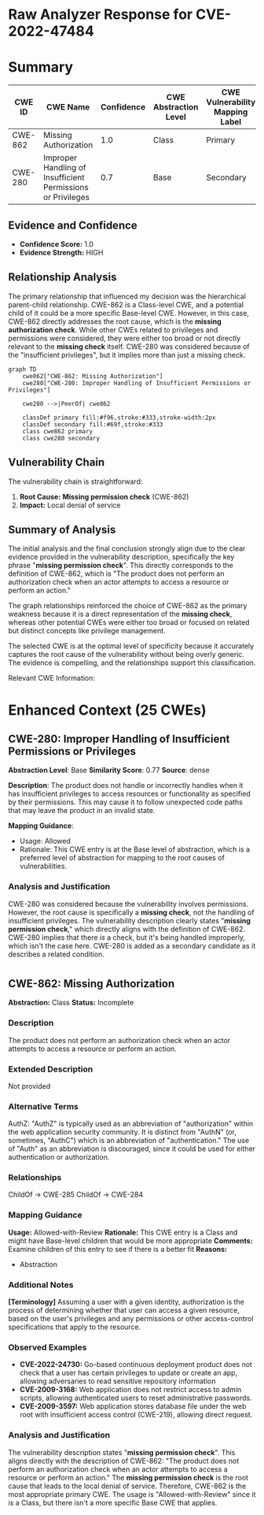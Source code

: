 # Raw Analyzer Response for CVE-2022-47484

# Summary
| CWE ID | CWE Name | Confidence | CWE Abstraction Level | CWE Vulnerability Mapping Label | CWE-Vulnerability Mapping Notes |
|---|---|---|---|---|---|
| CWE-862 | Missing Authorization | 1.0 | Class | Primary | Allowed-with-Review |
| CWE-280 | Improper Handling of Insufficient Permissions or Privileges | 0.7 | Base | Secondary | Allowed |

## Evidence and Confidence

*   **Confidence Score:** 1.0
*   **Evidence Strength:** HIGH

## Relationship Analysis
The primary relationship that influenced my decision was the hierarchical parent-child relationship. CWE-862 is a Class-level CWE, and a potential child of it could be a more specific Base-level CWE. However, in this case, CWE-862 directly addresses the root cause, which is the **missing authorization check**. While other CWEs related to privileges and permissions were considered, they were either too broad or not directly relevant to the **missing check** itself. CWE-280 was considered because of the "insufficient privileges", but it implies more than just a missing check.

```mermaid
graph TD
    cwe862["CWE-862: Missing Authorization"]
    cwe280["CWE-280: Improper Handling of Insufficient Permissions or Privileges"]
    
    cwe280 -->|PeerOf| cwe862
    
    classDef primary fill:#f96,stroke:#333,stroke-width:2px
    classDef secondary fill:#69f,stroke:#333
    class cwe862 primary
    class cwe280 secondary
```

## Vulnerability Chain
The vulnerability chain is straightforward:
1.  **Root Cause:** **Missing permission check** (CWE-862)
2.  **Impact:** Local denial of service

## Summary of Analysis
The initial analysis and the final conclusion strongly align due to the clear evidence provided in the vulnerability description, specifically the key phrase "**missing permission check**". This directly corresponds to the definition of CWE-862, which is "The product does not perform an authorization check when an actor attempts to access a resource or perform an action."

The graph relationships reinforced the choice of CWE-862 as the primary weakness because it is a direct representation of the **missing check**, whereas other potential CWEs were either too broad or focused on related but distinct concepts like privilege management.

The selected CWE is at the optimal level of specificity because it accurately captures the root cause of the vulnerability without being overly generic. The evidence is compelling, and the relationships support this classification.

Relevant CWE Information:

# Enhanced Context (25 CWEs)

## CWE-280: Improper Handling of Insufficient Permissions or Privileges
**Abstraction Level**: Base
**Similarity Score**: 0.77
**Source**: dense

**Description**:
The product does not handle or incorrectly handles when it has insufficient privileges to access resources or functionality as specified by their permissions. This may cause it to follow unexpected code paths that may leave the product in an invalid state.

**Mapping Guidance**:
- Usage: Allowed
- Rationale: This CWE entry is at the Base level of abstraction, which is a preferred level of abstraction for mapping to the root causes of vulnerabilities.

### Analysis and Justification

CWE-280 was considered because the vulnerability involves permissions. However, the root cause is specifically a **missing check**, not the handling of insufficient privileges. The vulnerability description clearly states "**missing permission check**," which directly aligns with the definition of CWE-862. CWE-280 implies that there *is* a check, but it's being handled improperly, which isn't the case here. CWE-280 is added as a secondary candidate as it describes a related condition.
#
## CWE-862: Missing Authorization
**Abstraction:** Class
**Status:** Incomplete

### Description
The product does not perform an authorization check when an actor attempts to access a resource or perform an action.

### Extended Description
Not provided

### Alternative Terms
AuthZ: "AuthZ" is typically used as an abbreviation of "authorization" within the web application security community. It is distinct from "AuthN" (or, sometimes, "AuthC") which is an abbreviation of "authentication." The use of "Auth" as an abbreviation is discouraged, since it could be used for either authentication or authorization.

### Relationships
ChildOf -> CWE-285
ChildOf -> CWE-284

### Mapping Guidance
**Usage:** Allowed-with-Review
**Rationale:** This CWE entry is a Class and might have Base-level children that would be more appropriate
**Comments:** Examine children of this entry to see if there is a better fit
**Reasons:**
- Abstraction

### Additional Notes
**[Terminology]** Assuming a user with a given identity, authorization is the process of determining whether that user can access a given resource, based on the user's privileges and any permissions or other access-control specifications that apply to the resource.

### Observed Examples
- **CVE-2022-24730:** Go-based continuous deployment product does not check that a user has certain privileges to update or create an app, allowing adversaries to read sensitive repository information
- **CVE-2009-3168:** Web application does not restrict access to admin scripts, allowing authenticated users to reset administrative passwords.
- **CVE-2009-3597:** Web application stores database file under the web root with insufficient access control (CWE-219), allowing direct request.

### Analysis and Justification

The vulnerability description states "**missing permission check**". This aligns directly with the description of CWE-862: "The product does not perform an authorization check when an actor attempts to access a resource or perform an action." The **missing permission check** is the root cause that leads to the local denial of service. Therefore, CWE-862 is the most appropriate primary CWE. The usage is "Allowed-with-Review" since it is a Class, but there isn't a more specific Base CWE that applies.